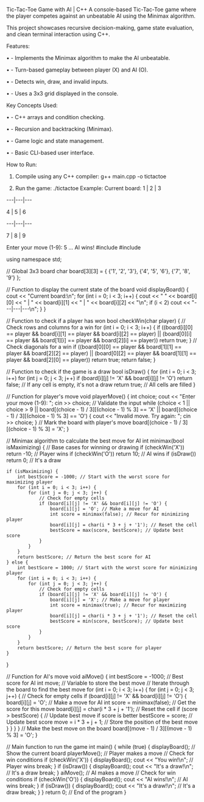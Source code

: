 Tic-Tac-Toe Game with AI | C++
A console-based Tic-Tac-Toe game where the player competes against an unbeatable AI using the Minimax algorithm.

This project showcases recursive decision-making, game state evaluation, and clean terminal interaction using C++.


Features:

•	- Implements the Minimax algorithm to make the AI unbeatable.

•	- Turn-based gameplay between player (X) and AI (O).

•	- Detects win, draw, and invalid inputs.

•	- Uses a 3x3 grid displayed in the console.


Key Concepts Used:

•	- C++ arrays and condition checking.

•	- Recursion and backtracking (Minimax).

•	- Game logic and state management.

•	- Basic CLI-based user interface.


How to Run:

1. Compile using any C++ compiler:
   g++ main.cpp -o tictactoe

2. Run the game:
   ./tictactoe
Example:
Current board:
 1 | 2 | 3

---|---|---

 4 | 5 | 6

---|---|---

 7 | 8 | 9

Enter your move (1-9): 5
...
AI wins!
#include <iostream>
#include <vector>

using namespace std;

// Global 3x3 board
char board[3][3] = {
    {'1', '2', '3'},
    {'4', '5', '6'},
    {'7', '8', '9'}
};

// Function to display the current state of the board
void displayBoard() {
    cout << "Current board:\n";
    for (int i = 0; i < 3; i++) {
        cout << " " << board[i][0] << " | " << board[i][1] << " | " << board[i][2] << "\n";
        if (i < 2) cout << "---|---|---\n";
    }
}

// Function to check if a player has won
bool checkWin(char player) {
    // Check rows and columns for a win
    for (int i = 0; i < 3; i++) {
        if ((board[i][0] == player && board[i][1] == player && board[i][2] == player) ||
            (board[0][i] == player && board[1][i] == player && board[2][i] == player))
            return true;
    }
    // Check diagonals for a win
    if ((board[0][0] == player && board[1][1] == player && board[2][2] == player) ||
        (board[0][2] == player && board[1][1] == player && board[2][0] == player))
        return true;
    return false;
}

// Function to check if the game is a draw
bool isDraw() {
    for (int i = 0; i < 3; i++)
        for (int j = 0; j < 3; j++)
            if (board[i][j] != 'X' && board[i][j] != 'O')
                return false; // If any cell is empty, it's not a draw
    return true; // All cells are filled
}

// Function for player's move
void playerMove() {
    int choice;
    cout << "Enter your move (1-9): ";
    cin >> choice;
    // Validate the input
    while (choice < 1 || choice > 9 || board[(choice - 1) / 3][(choice - 1) % 3] == 'X' || board[(choice - 1) / 3][(choice - 1) % 3] == 'O') {
        cout << "Invalid move. Try again: ";
        cin >> choice;
    }
    // Mark the board with player's move
    board[(choice - 1) / 3][(choice - 1) % 3] = 'X';
}

// Minimax algorithm to calculate the best move for AI
int minimax(bool isMaximizing) {
    // Base cases for winning or drawing
    if (checkWin('X')) return -10; // Player wins
    if (checkWin('O')) return 10;  // AI wins
    if (isDraw()) return 0;        // It's a draw

    if (isMaximizing) {
        int bestScore = -1000; // Start with the worst score for maximizing player
        for (int i = 0; i < 3; i++) {
            for (int j = 0; j < 3; j++) {
                // Check for empty cells
                if (board[i][j] != 'X' && board[i][j] != 'O') {
                    board[i][j] = 'O'; // Make a move for AI
                    int score = minimax(false); // Recur for minimizing player
                    board[i][j] = char(i * 3 + j + '1'); // Reset the cell
                    bestScore = max(score, bestScore); // Update best score
                }
            }
        }
        return bestScore; // Return the best score for AI
    } else {
        int bestScore = 1000; // Start with the worst score for minimizing player
        for (int i = 0; i < 3; i++) {
            for (int j = 0; j < 3; j++) {
                // Check for empty cells
                if (board[i][j] != 'X' && board[i][j] != 'O') {
                    board[i][j] = 'X'; // Make a move for player
                    int score = minimax(true); // Recur for maximizing player
                    board[i][j] = char(i * 3 + j + '1'); // Reset the cell
                    bestScore = min(score, bestScore); // Update best score
                }
            }
        }
        return bestScore; // Return the best score for player
    }
}

// Function for AI's move
void aiMove() {
    int bestScore = -1000; // Best score for AI
    int move; // Variable to store the best move
    // Iterate through the board to find the best move
    for (int i = 0; i < 3; i++) {
        for (int j = 0; j < 3; j++) {
            // Check for empty cells
            if (board[i][j] != 'X' && board[i][j] != 'O') {
                board[i][j] = 'O'; // Make a move for AI
                int score = minimax(false); // Get the score for this move
                board[i][j] = char(i * 3 + j + '1'); // Reset the cell
                if (score > bestScore) { // Update best move if score is better
                    bestScore = score; // Update best score
                    move = i * 3 + j + 1; // Store the position of the best move
                }
            }
        }
    }
    // Make the best move on the board
    board[(move - 1) / 3][(move - 1) % 3] = 'O';
}

// Main function to run the game
int main() {
    while (true) {
        displayBoard(); // Show the current board
        playerMove(); // Player makes a move
        // Check for win conditions
        if (checkWin('X')) {
            displayBoard();
            cout << "You win!\n"; // Player wins
            break;
        }
        if (isDraw()) {
            displayBoard();
            cout << "It's a draw!\n"; // It's a draw
            break;
        }
        aiMove(); // AI makes a move
        // Check for win conditions
        if (checkWin('O')) {
            displayBoard();
            cout << "AI wins!\n"; // AI wins
            break;
        }
        if (isDraw()) {
            displayBoard();
            cout << "It's a draw!\n"; // It's a draw
            break;
        }
    }
    return 0; // End of the program
}
